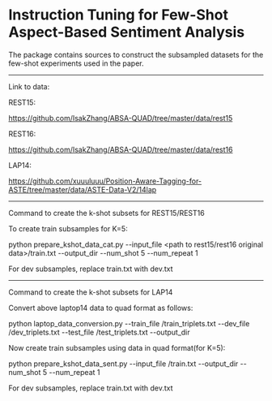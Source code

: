 # Instruction Tuning for Few-Shot Aspect-Based Sentiment Analysis

The package contains sources to construct the subsampled datasets for the few-shot experiments
used in the paper.

-------------------------------------------------------

Link to data:

REST15:

https://github.com/IsakZhang/ABSA-QUAD/tree/master/data/rest15

REST16:

https://github.com/IsakZhang/ABSA-QUAD/tree/master/data/rest16

LAP14:

https://github.com/xuuuluuu/Position-Aware-Tagging-for-ASTE/tree/master/data/ASTE-Data-V2/14lap

-------------------------------------------------------

Command to create the k-shot subsets for REST15/REST16

To create train subsamples for K=5:

python prepare_kshot_data_cat.py --input_file <path to rest15/rest16 original data>/train.txt --output_dir <path to output directory> --num_shot 5 --num_repeat 1

For dev subsamples, replace train.txt with dev.txt

-------------------------------------------------------

Command to create the k-shot subsets for LAP14

Convert above laptop14 data to quad format as follows:

python laptop_data_conversion.py --train_file <path to>/train_triplets.txt --dev_file <path to>/dev_triplets.txt --test_file <path to>/test_triplets.txt --output_dir <path to output dir>

Now create train subsamples using data in quad format(for K=5):

python prepare_kshot_data_sent.py --input_file <path to lap14 original data>/train.txt --output_dir <path to output directory> --num_shot 5 --num_repeat 1

For dev subsamples, replace train.txt with dev.txt

